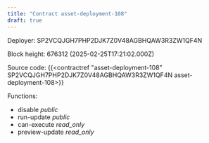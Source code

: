 ```yaml
---
title: "Contract asset-deployment-108"
draft: true
---
```

Deployer: SP2VCQJGH7PHP2DJK7Z0V48AGBHQAW3R3ZW1QF4N


 



Block height: 676312 (2025-02-25T17:21:02.000Z)

Source code: {{<contractref "asset-deployment-108" SP2VCQJGH7PHP2DJK7Z0V48AGBHQAW3R3ZW1QF4N asset-deployment-108>}}

Functions:

* disable _public_
* run-update _public_
* can-execute _read_only_
* preview-update _read_only_
